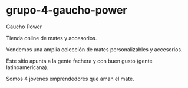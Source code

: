 # grupo-4-gaucho-power

Gaucho Power

Tienda online de mates y accesorios.

Vendemos una amplia colección de mates personalizables y accesorios.

Este sitio apunta a la gente fachera y con buen gusto (gente latinoamericana).

Somos 4 jovenes emprendedores que aman el mate.
